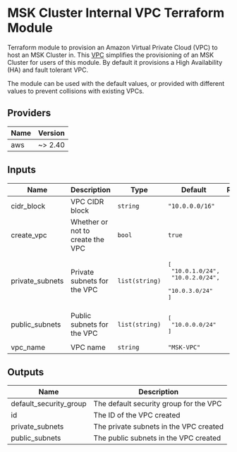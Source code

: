 # MSK Cluster Internal VPC Terraform Module

Terraform module to provision an Amazon Virtual Private Cloud (VPC) to host an
MSK Cluster in. This [VPC](https://aws.amazon.com/vpc/) simplifies the
provisioning of an MSK Cluster for users of this module. By default it
provisions a High Availability (HA) and fault tolerant VPC.

The module can be used with the default values, or provided with different
values to prevent collisions with existing VPCs.

## Providers

| Name | Version |
|------|---------|
| aws | ~> 2.40 |

## Inputs

| Name | Description | Type | Default | Required |
|------|-------------|------|---------|:-----:|
| cidr\_block | VPC CIDR block | `string` | `"10.0.0.0/16"` | no |
| create\_vpc | Whether or not to create the VPC | `bool` | `true` | no |
| private\_subnets | Private subnets for the VPC | `list(string)` | <pre>[<br>  "10.0.1.0/24",<br>  "10.0.2.0/24",<br>  "10.0.3.0/24"<br>]<br></pre> | no |
| public\_subnets | Public subnets for the VPC | `list(string)` | <pre>[<br>  "10.0.0.0/24"<br>]<br></pre> | no |
| vpc\_name | VPC name | `string` | `"MSK-VPC"` | no |

## Outputs

| Name | Description |
|------|-------------|
| default\_security\_group | The default security group for the VPC |
| id | The ID of the VPC created |
| private\_subnets | The private subnets in the VPC created |
| public\_subnets | The public subnets in the VPC created |
